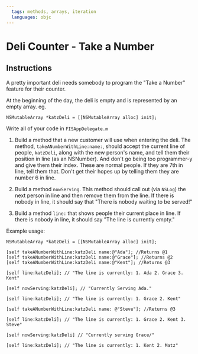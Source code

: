 ```yaml
---
  tags: methods, arrays, iteration
  languages: objc
---
```


# Deli Counter - Take a Number

## Instructions

A pretty important deli needs somebody to program the "Take a Number" feature for their counter.

At the beginning of the day, the deli is empty and is represented by an empty array.
eg.

`NSMutableArray *katzDeli = [[NSMutableArray alloc] init];`

Write all of your code in `FISAppDelegate.m`

1. Build a method that a new customer will use when entering the deli. The method, `takeANumberWithLine:name:`, should accept the current line of people, `katzDeli`, along with the new person's name, and tell them their position in line (as an NSNumber). And don't go being too programmer-y and give them their index. These are normal people. If they are 7th in line, tell them that. Don't get their hopes up by telling them they are number 6 in line.

2. Build a method `nowServing`. This method should call out (via `NSLog`) the next person in line and then remove them from the line. If there is nobody in line, it should say that "There is nobody waiting to be served!"

3. Build a method `line:` that shows people their current place in line. If there is nobody in line, it should say "The line is currently empty."

Example usage:
	
```objc
NSMutableArray *katzDeli = [[NSMutableArray alloc] init];

[self takeANumberWithLine:katzDeli name:@"Ada"]; //Returns @1
[self takeANumberWithLine:katzDeli name:@"Grace"]; //Returns @2
[self takeANumberWithLine:katzDeli name:@"Kent"]; //Returns @3

[self line:katzDeli]; // "The line is currently: 1. Ada 2. Grace 3. Kent"

[self nowServing:katzDeli]; // "Currently Serving Ada."

[self line:katzDeli]; // "The line is currently: 1. Grace 2. Kent"

[self takeANumberWithLine:katzDeli name: @"Steve"]; //Returns @3

[self line:katzDeli]; // "The line is currently: 1. Grace 2. Kent 3. Steve"

[self nowServing:katzDeli] // "Currently serving Grace/"

[self line:katzDeli]; // "The line is currently: 1. Kent 2. Matz"
```
